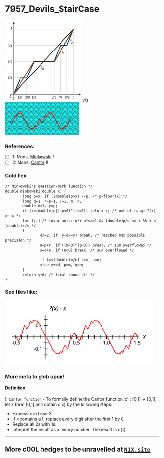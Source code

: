 # 7957_Devils_StairCase
![](112.png) v/s ![](1211.jpg)
### References:

 - [ ] 1: Mons. [Minkowski](https://en.wikipedia.org/wiki/Hermann_Minkowski) !
 - [ ] 2: Mons. [Cantor](https://en.wikipedia.org/wiki/Georg_Cantor) !!

### Cold Rex

```
/* Minkowski's question-mark function */
double minkowski(double x) {
        long p=x; if ((double)p>x) --p; /* p=floor(x) */
        long q=1, r=p+1, s=1, m, n;
        double d=1, y=p;
        if (x<(double)p||(p<0)^(r<=0)) return x; /* out of range ?(x) =~ x */
        for (;;) /* invariants: q*r-p*s==1 && (double)p/q <= x && x < (double)r/s */
        {
                d/=2; if (y+d==y) break; /* reached max possible precision */
                m=p+r; if ((m<0)^(p<0)) break; /* sum overflowed */
                n=q+s; if (n<0) break; /* sum overflowed */
 
                if (x<(double)m/n) r=m, s=n;
                else y+=d, p=m, q=n;
        }
        return y+d; /* final round-off */
}
```

### See files like:

![](1.svg)


### More meta to glob upon!

#### Definition

!: `Cantor function` - To formally define the Cantor function 'c' : [0,1] → [0,1], let x be in [0,1] and obtain c(x) by the following steps:

 - Express x in base 3.
 - If x contains a 1, replace every digit after the first 1 by 0.
 - Replace all 2s with 1s.
 - Interpret the result as a binary number. The result is c(x)


---

## More c00L hedges to be unravelled at [`N1X.site`](https://n1x.site)
